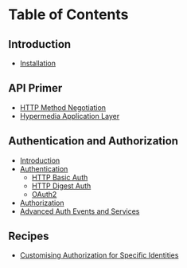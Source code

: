 Table of Contents
=================

Introduction
------------

- [Installation](/intro/installation.md)

API Primer
----------

- [HTTP Method Negotiation](/api-primer/http-negotiation.md)
- [Hypermedia Application Layer](/api-primer/halprimer.md)

Authentication and Authorization
--------------------------------
- [Introduction](/auth/intro.md)
- [Authentication](/auth/authentication.md)
    - [HTTP Basic Auth](/auth/authentication-http-basic.md)
    - [HTTP Digest Auth](/auth/authentication-http-digest.md)
    - [OAuth2](/auth/authentication-oauth2.md)
- [Authorization](/auth/authorization.md)
- [Advanced Auth Events and Services](/auth/advanced.md)


Recipes
-------
- [Customising Authorization for Specific Identities](/recipes/how-do-i-customize-authorization-for-a-particular-identity.md)
